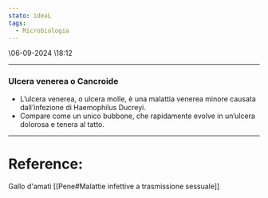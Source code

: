 ```yaml
---
stato: ideaL
tags:
  - Microbiologia
---
```

\06-09-2024 \18:12

--- 

### Ulcera venerea o Cancroide 
- L’ulcera venerea, o ulcera molle, è una malattia venerea minore causata dall’infezione di Haemophilus Ducreyi. 
- Compare come un unico bubbone, che rapidamente evolve in un’ulcera dolorosa e tenera al tatto.





--- 
# Reference:
Gallo d'amati
[[Pene#Malattie infettive a trasmissione sessuale]]